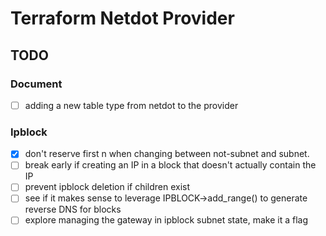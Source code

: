 # Terraform Netdot Provider

## TODO

### Document
- [ ] adding a new table type from netdot to the provider

### Ipblock
- [x] don't reserve first n when changing between not-subnet and subnet.
- [ ] break early if creating an IP in a block that doesn't actually contain the IP
- [ ] prevent ipblock deletion if children exist
- [ ] see if it makes sense to leverage IPBLOCK->add_range() to generate reverse DNS for blocks
- [ ] explore managing the gateway in ipblock subnet state, make it a flag
